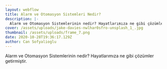 ```yaml
---
layout: webflow
title: Alarm ve Otomasyon Sistemleri Nedir?
description: |-
  Alarm ve Otomasyon Sistemlerinin nedir? Hayatlarımıza ne gibi çözümler getirmiştir.
cover: /assets/uploads/jake-davies-nwlhar0sfro-unsplash_1_.jpg
thumbnail: /assets/uploads/frame_7.png
date: 2020-10-28T19:36:17.129Z
author: Can Sofyalioglu
---
```

Alarm ve Otomasyon Sistemlerinin nedir? Hayatlarımıza ne gibi
  çözümler getirmiştir.